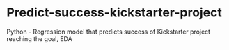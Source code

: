 # Predict-success-kickstarter-project
Python - Regression model that predicts success of Kickstarter project reaching the goal, EDA

